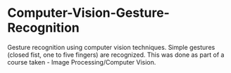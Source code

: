 # Computer-Vision-Gesture-Recognition
Gesture recognition using computer vision techniques. Simple gestures (closed fist, one to five fingers) are recognized. This was done as part of a course taken - Image Processing/Computer Vision.
